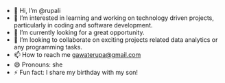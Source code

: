 - 👋 Hi, I’m @rupali
- 👀 I’m interested in learning and working on technology driven projects, particularly in coding and software development.
- 🌱 I’m currently looking for a great opportunity.
- 💞️ I’m looking to collaborate on exciting projects related data analytics or any programming tasks.
- 📫 How to reach me gawaterupa@gmail.com
- 😄 Pronouns: she
- ⚡ Fun fact: I share my birthday with my son!

<!---
rupaligawate/rupaligawate is a ✨ special ✨ repository because its `README.md` (this file) appears on your GitHub profile.
You can click the Preview link to take a look at your changes.
--->
